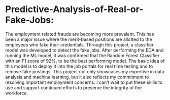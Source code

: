 # Predictive-Analysis-of-Real-or-Fake-Jobs:
The employment related frauds are becoming more prevalent. This has been a major issue where the merit-based positions are allotted to the employees who fake their credentials. Through this project, a classifier model was developed to detect the fake jobs. After performing the EDA and running the ML model, it was confirmed that the Random Forest Classifier with an F1 score of 92%, to be the best performing model. The basic idea of this model is to deploy it into the job portals for real time testing and to remove fake postings. This project not only showcases my expertise in data analysis and machine learning, but it also reflects my commitment to resolving important employment concerns. I can't wait to put these skills to use and support continued efforts to preserve the integrity of the workforce. 
